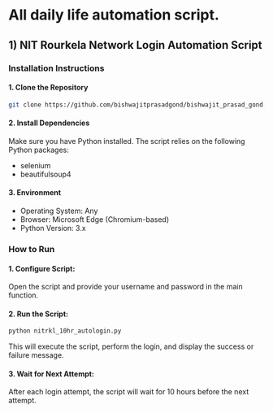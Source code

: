 # All daily life automation script.
## 1) NIT Rourkela Network Login Automation Script

### Installation Instructions

#### 1. Clone the Repository
```bash
git clone https://github.com/bishwajitprasadgond/bishwajit_prasad_gond.git 
```
#### 2. Install Dependencies
Make sure you have Python installed. The script relies on the following Python packages:

- selenium
- beautifulsoup4

#### 3. Environment
- Operating System: Any
- Browser: Microsoft Edge (Chromium-based)
- Python Version: 3.x
  
###  How to Run
#### 1. Configure Script:
Open the script and provide your username and password in the main function.
#### 2. Run the Script:
```bash
python nitrkl_10hr_autologin.py
```
This will execute the script, perform the login, and display the success or failure message.

#### 3. Wait for Next Attempt:
After each login attempt, the script will wait for 10 hours before the next attempt.

